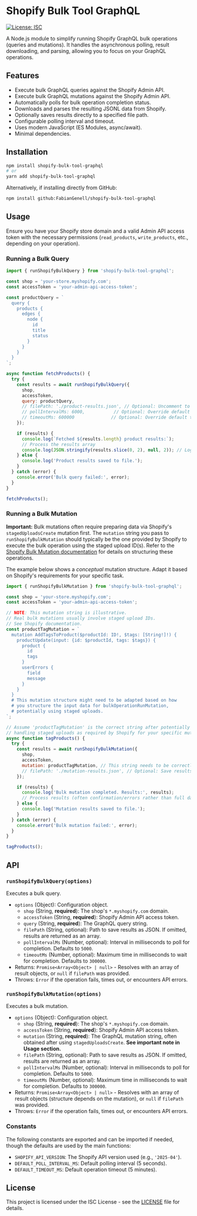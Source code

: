 # Shopify Bulk Tool GraphQL

[![License: ISC](https://img.shields.io/badge/License-ISC-blue.svg)](https://opensource.org/licenses/ISC)

A Node.js module to simplify running Shopify GraphQL bulk operations (queries and mutations). It handles the asynchronous polling, result downloading, and parsing, allowing you to focus on your GraphQL operations.

## Features

*   Execute bulk GraphQL queries against the Shopify Admin API.
*   Execute bulk GraphQL mutations against the Shopify Admin API.
*   Automatically polls for bulk operation completion status.
*   Downloads and parses the resulting JSONL data from Shopify.
*   Optionally saves results directly to a specified file path.
*   Configurable polling interval and timeout.
*   Uses modern JavaScript (ES Modules, async/await).
*   Minimal dependencies.

## Installation

```bash
npm install shopify-bulk-tool-graphql
# or
yarn add shopify-bulk-tool-graphql
```

Alternatively, if installing directly from GitHub:

```bash
npm install github:FabianGenell/shopify-bulk-tool-graphql
```

## Usage

Ensure you have your Shopify store domain and a valid Admin API access token with the necessary permissions (`read_products`, `write_products`, etc., depending on your operation).

### Running a Bulk Query

```javascript
import { runShopifyBulkQuery } from 'shopify-bulk-tool-graphql';

const shop = 'your-store.myshopify.com';
const accessToken = 'your-admin-api-access-token';

const productQuery = `
  query {
    products {
      edges {
        node {
          id
          title
          status
        }
      }
    }
  }
`;

async function fetchProducts() {
  try {
    const results = await runShopifyBulkQuery({
      shop,
      accessToken,
      query: productQuery,
      // filePath: './product-results.json', // Optional: Uncomment to save to file instead
      // pollIntervalMs: 6000,           // Optional: Override default poll interval
      // timeoutMs: 600000              // Optional: Override default timeout
    });

    if (results) {
      console.log(`Fetched ${results.length} product results:`);
      // Process the results array
      console.log(JSON.stringify(results.slice(0, 2), null, 2)); // Log first 2 results
    } else {
      console.log('Product results saved to file.');
    }
  } catch (error) {
    console.error('Bulk query failed:', error);
  }
}

fetchProducts();
```

### Running a Bulk Mutation

**Important:** Bulk mutations often require preparing data via Shopify's `stagedUploadsCreate` mutation first. The `mutation` string you pass to `runShopifyBulkMutation` should typically be the one provided by Shopify to execute the bulk operation using the staged upload ID(s). Refer to the [Shopify Bulk Mutation documentation](https://shopify.dev/docs/api/admin-graphql/latest/mutations/bulkOperationRunMutation) for details on structuring these operations.

The example below shows a *conceptual* mutation structure. Adapt it based on Shopify's requirements for your specific task.

```javascript
import { runShopifyBulkMutation } from 'shopify-bulk-tool-graphql';

const shop = 'your-store.myshopify.com';
const accessToken = 'your-admin-api-access-token';

// NOTE: This mutation string is illustrative.
// Real bulk mutations usually involve staged upload IDs.
// See Shopify documentation.
const productTagMutation = `
  mutation AddTagsToProduct($productId: ID!, $tags: [String!]!) {
    productUpdate(input: {id: $productId, tags: $tags}) {
      product {
        id
        tags
      }
      userErrors {
        field
        message
      }
    }
  }
  # This mutation structure might need to be adapted based on how
  # you structure the input data for bulkOperationRunMutation,
  # potentially using staged uploads.
`;

// Assume 'productTagMutation' is the correct string after potentially
// handling staged uploads as required by Shopify for your specific mutation.
async function tagProducts() {
  try {
    const results = await runShopifyBulkMutation({
      shop,
      accessToken,
      mutation: productTagMutation, // This string needs to be correctly formatted for bulk ops
      // filePath: './mutation-results.json', // Optional: Save results
    });

    if (results) {
      console.log('Bulk mutation completed. Results:', results);
      // Process results (often confirmation/errors rather than full data)
    } else {
      console.log('Mutation results saved to file.');
    }
  } catch (error) {
    console.error('Bulk mutation failed:', error);
  }
}

tagProducts();

```

## API

### `runShopifyBulkQuery(options)`

Executes a bulk query.

*   `options` (Object): Configuration object.
    *   `shop` (String, **required**): The shop's `*.myshopify.com` domain.
    *   `accessToken` (String, **required**): Shopify Admin API access token.
    *   `query` (String, **required**): The GraphQL query string.
    *   `filePath` (String, optional): Path to save results as JSON. If omitted, results are returned as an array.
    *   `pollIntervalMs` (Number, optional): Interval in milliseconds to poll for completion. Defaults to `5000`.
    *   `timeoutMs` (Number, optional): Maximum time in milliseconds to wait for completion. Defaults to `300000`.
*   Returns: `Promise<Array<Object> | null>` - Resolves with an array of result objects, or `null` if `filePath` was provided.
*   Throws: `Error` if the operation fails, times out, or encounters API errors.

### `runShopifyBulkMutation(options)`

Executes a bulk mutation.

*   `options` (Object): Configuration object.
    *   `shop` (String, **required**): The shop's `*.myshopify.com` domain.
    *   `accessToken` (String, **required**): Shopify Admin API access token.
    *   `mutation` (String, **required**): The GraphQL mutation string, often obtained after using `stagedUploadsCreate`. **See important note in Usage section.**
    *   `filePath` (String, optional): Path to save results as JSON. If omitted, results are returned as an array.
    *   `pollIntervalMs` (Number, optional): Interval in milliseconds to poll for completion. Defaults to `5000`.
    *   `timeoutMs` (Number, optional): Maximum time in milliseconds to wait for completion. Defaults to `300000`.
*   Returns: `Promise<Array<Object> | null>` - Resolves with an array of result objects (structure depends on the mutation), or `null` if `filePath` was provided.
*   Throws: `Error` if the operation fails, times out, or encounters API errors.

### Constants

The following constants are exported and can be imported if needed, though the defaults are used by the main functions:

*   `SHOPIFY_API_VERSION`: The Shopify API version used (e.g., `'2025-04'`).
*   `DEFAULT_POLL_INTERVAL_MS`: Default polling interval (5 seconds).
*   `DEFAULT_TIMEOUT_MS`: Default operation timeout (5 minutes).

## License

This project is licensed under the ISC License - see the [LICENSE](LICENSE) file for details.
